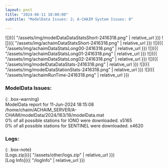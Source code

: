 ```yaml
---
layout: post
title: "2024-06-11 18:00:00"
subtitle: "ModelData Issues: 2; A-CHAIM System Issues: 0"

---
```


![]({{ "/assets/img/modelDataDataStatsShort-2416318.png" | relative_url }})
![]({{ "/assets/img/achaimDataStatsShort-2416318.png" | relative_url }})
![]({{ "/assets/img/achaimDataStatsLong00-2416318.png" | relative_url }})
![]({{ "/assets/img/achaimDataStatsLong01-2416318.png" | relative_url }})
![]({{ "/assets/img/achaimDataStatsLong02-2416318.png" | relative_url }})
![]({{ "/assets/img/modelDataDataStats-2416318.png" | relative_url }})
![]({{ "/assets/img/modelDataStationStats-2416318.png" | relative_url }})
![]({{ "/assets/img/achaimRunTime-2416318.png" | relative_url }})


### ModelData Issues:  
  
{: .box-warning}  
 ModelData report for 11-Jun-2024 18:15:08   
 /home/chaim/ACHAIM_SERVER/A-CHAIM/modelData/2024/163/18/modelData.mat   
 0% of all possible stations for IONO were downloaded. x5165   
 0% of all possible stations for SENTINEL were downloaded. x4620   
  


### Logs:  
  
{: .box-note}  
[Logs.zip]({{ "/assets/other/logs.zip" | relative_url }})  
[Log Info]({{ "/logInfo" | relative_url }})  

